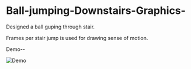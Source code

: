 # Ball-jumping-Downstairs-Graphics-

Designed a ball guping through stair.

Frames per stair jump is used for drawing sense of motion.

Demo--

![Demo](https://user-images.githubusercontent.com/43826500/110281238-550ae780-8002-11eb-9dd8-049e6662cd23.gif)
